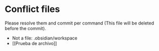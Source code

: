 # Conflict files
Please resolve them and commit per command (This file will be deleted before the commit).
- Not a file: .obsidian/workspace
- [[Prueba de archivo]]